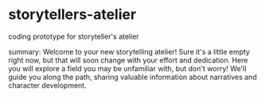 # storytellers-atelier
coding prototype for storyteller's atelier

summary:  Welcome to your new storytelling atelier! Sure it's a little empty right now, but that will soon change with your effort and dedication. Here you will explore a field you may be unfamiliar with, but don't worry! We'll guide you along the path, sharing valuable information about narratives and character development.

